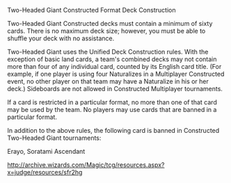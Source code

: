 Two-Headed Giant Constructed Format Deck Construction

Two-Headed Giant Constructed decks must contain a minimum of sixty cards. There is no maximum deck size; however, you must be able to shuffle your deck with no assistance.

Two-Headed Giant uses the Unified Deck Construction rules. With the exception of basic land cards, a team's combined decks may not contain more than four of any individual card, counted by its English card title. (For example, if one player is using four Naturalizes in a Multiplayer Constructed event, no other player on that team may have a Naturalize in his or her deck.) Sideboards are not allowed in Constructed Multiplayer tournaments.

If a card is restricted in a particular format, no more than one of that card may be used by the team. No players may use cards that are banned in a particular format.

In addition to the above rules, the following card is banned in Constructed Two-Headed Giant tournaments:

Erayo, Soratami Ascendant

http://archive.wizards.com/Magic/tcg/resources.aspx?x=judge/resources/sfr2hg
